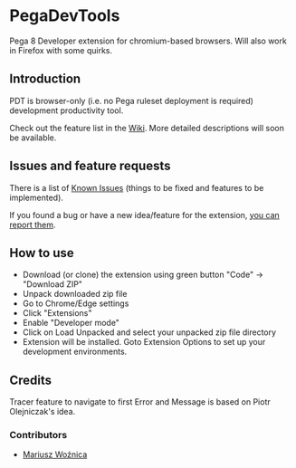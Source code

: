 # PegaDevTools
Pega 8 Developer extension for chromium-based browsers.
Will also work in Firefox with some quirks.

## Introduction
PDT is browser-only (i.e. no Pega ruleset deployment is required) development productivity tool.

Check out the feature list in the [Wiki](https://github.com/marcin-l/PegaDevTools/wiki). More detailed descriptions will soon be available.

## Issues and feature requests
There is a list of [Known Issues](https://github.com/marcin-l/PegaDevTools/issues) (things to be fixed and features to be implemented).

If you found a bug or have a new idea/feature for the extension, [you can report them](https://github.com/marcin-l/PegaDevTools/issues/new).

## How to use
* Download (or clone) the extension using green button "Code" -> "Download ZIP"
* Unpack downloaded zip file
* Go to Chrome/Edge settings
* Click "Extensions"
* Enable "Developer mode"
* Click on Load Unpacked and select your unpacked zip file directory
* Extension will be installed. Goto Extension Options to set up your development environments.

## Credits

Tracer feature to navigate to first Error and Message is based on Piotr Olejniczak's idea.

### Contributors
* [Mariusz Woźnica](https://github.com/woznica1970)
